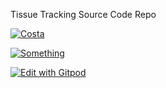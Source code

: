 Tissue Tracking Source Code Repo

[![Costa](https://img.shields.io/website-up-down-green-red/http/shields.io.svg?style=for-the-badge)](http://costa.jack.engineering/)

[![Something](https://https://gitpod.io/button/open-in-gitpod.svg)](https://jack.engineering)

[![Edit with Gitpod](https://gitpod.io/button/open-in-gitpod.svg)](https://gitpod.io/#https://github.com/badges/shields)
